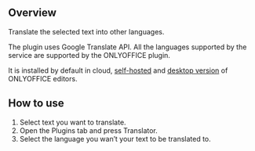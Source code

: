 ## Overview 

Translate the selected text into other languages.

The plugin uses Google Translate API. All the languages supported by the service are supported by the ONLYOFFICE plugin.

It is installed by default in cloud, [self-hosted](https://github.com/ONLYOFFICE/DocumentServer) and [desktop version](https://github.com/ONLYOFFICE/DesktopEditors) of ONLYOFFICE editors. 

## How to use

1. Select text you want to translate.
2. Open the Plugins tab and press Translator.
3. Select the language you wan’t your text to be translated to.
